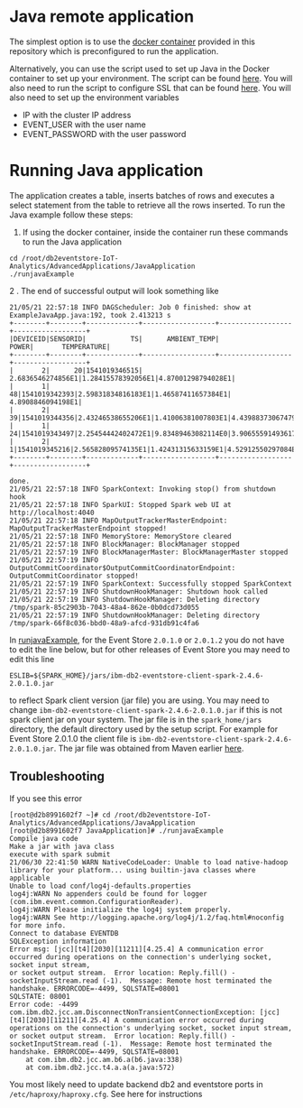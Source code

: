 # Java remote application

The simplest option is to use the [docker container](https://github.com/IBMProjectEventStore/db2eventstore-IoT-Analytics/blob/master/container) provided in this repository which is preconfigured to run the application. 

Alternatively, you can use the script used to set up Java in the Docker container to set up your environment. The script can be found [here](https://github.com/IBMProjectEventStore/db2eventstore-IoT-Analytics/blob/master/container/setup/setup-java.sh). You will also need to run the script to configure SSL that can be found [here](https://github.com/IBMProjectEventStore/db2eventstore-IoT-Analytics/blob/master/container/setup/setup-ssl.sh). You will also need to set up the environment variables
* IP with the cluster IP address
* EVENT_USER with the user name
* EVENT_PASSWORD with the user password 

# Running Java application
The application creates a table, inserts batches of rows and executes a select statement from the table to retrieve all the rows inserted. To run the Java example follow these steps:

1. If using the docker container, inside the container run these commands to run the Java application
```
cd /root/db2eventstore-IoT-Analytics/AdvancedApplications/JavaApplication
./runjavaExample
```
2 . The end of successful output will look something like
```
21/05/21 22:57:18 INFO DAGScheduler: Job 0 finished: show at ExampleJavaApp.java:192, took 2.413213 s
+--------+--------+-------------+------------------+------------------+------------------+
|DEVICEID|SENSORID|           TS|      AMBIENT_TEMP|             POWER|       TEMPERATURE|
+--------+--------+-------------+------------------+------------------+------------------+
|       2|      20|1541019346515| 2.6836546274856E1|1.28415578392056E1|4.87001298794028E1|
|       1|      48|1541019342393|2.59831834816183E1|1.46587411657384E1| 4.8908846094198E1|
|       2|      39|1541019344356|2.43246538655206E1|1.41006381007803E1|4.43988373067479E1|
|       1|      24|1541019343497|2.25454442402472E1|9.83489463082114E0|3.90655591493617E1|
|       2|       1|1541019345216|2.56582809574135E1|1.42431315633159E1|4.52912550297084E1|
+--------+--------+-------------+------------------+------------------+------------------+

done.
21/05/21 22:57:18 INFO SparkContext: Invoking stop() from shutdown hook
21/05/21 22:57:18 INFO SparkUI: Stopped Spark web UI at http://localhost:4040
21/05/21 22:57:18 INFO MapOutputTrackerMasterEndpoint: MapOutputTrackerMasterEndpoint stopped!
21/05/21 22:57:18 INFO MemoryStore: MemoryStore cleared
21/05/21 22:57:18 INFO BlockManager: BlockManager stopped
21/05/21 22:57:19 INFO BlockManagerMaster: BlockManagerMaster stopped
21/05/21 22:57:19 INFO OutputCommitCoordinator$OutputCommitCoordinatorEndpoint: OutputCommitCoordinator stopped!
21/05/21 22:57:19 INFO SparkContext: Successfully stopped SparkContext
21/05/21 22:57:19 INFO ShutdownHookManager: Shutdown hook called
21/05/21 22:57:19 INFO ShutdownHookManager: Deleting directory /tmp/spark-85c2903b-7043-48a4-862e-0b0dcd73d055
21/05/21 22:57:19 INFO ShutdownHookManager: Deleting directory /tmp/spark-66f8c036-bbd0-48a9-afcd-931db91c4fa6
```

In [runjavaExample](https://github.com/IBMProjectEventStore/db2eventstore-IoT-Analytics/blob/master/AdvancedApplications/JavaApplication/runjavaExample), for the Event Store `2.0.1.0` or `2.0.1.2` you do not have to edit the line below, but for other releases of Event Store you may need to edit this line
```
ESLIB=${SPARK_HOME}/jars/ibm-db2-eventstore-client-spark-2.4.6-2.0.1.0.jar
```
to reflect Spark client version (jar file) you are using.   You may need to change `ibm-db2-eventstore-client-spark-2.4.6-2.0.1.0.jar` if this is not spark client jar on your system. The jar file is in the `spark_home/jars` directory, the default directory used by the setup script. For example for Event Store 2.0.1.0 the client file is `ibm-db2-eventstore-client-spark-2.4.6-2.0.1.0.jar`. The jar file was obtained from Maven earlier [here](https://mvnrepository.com/artifact/com.ibm.event/ibm-db2-eventstore-client-spark-2.4.6).

## Troubleshooting
If you see this error
```
[root@d2b8991602f7 ~]# cd /root/db2eventstore-IoT-Analytics/AdvancedApplications/JavaApplication
[root@d2b8991602f7 JavaApplication]# ./runjavaExample
Compile java code
Make a jar with java class
execute with spark submit
21/06/30 22:41:50 WARN NativeCodeLoader: Unable to load native-hadoop library for your platform... using builtin-java classes where applicable
Unable to load conf/log4j-defaults.properties
log4j:WARN No appenders could be found for logger (com.ibm.event.common.ConfigurationReader).
log4j:WARN Please initialize the log4j system properly.
log4j:WARN See http://logging.apache.org/log4j/1.2/faq.html#noconfig for more info.
Connect to database EVENTDB
SQLException information
Error msg: [jcc][t4][2030][11211][4.25.4] A communication error occurred during operations on the connection's underlying socket, socket input stream, 
or socket output stream.  Error location: Reply.fill() - socketInputStream.read (-1).  Message: Remote host terminated the handshake. ERRORCODE=-4499, SQLSTATE=08001
SQLSTATE: 08001
Error code: -4499
com.ibm.db2.jcc.am.DisconnectNonTransientConnectionException: [jcc][t4][2030][11211][4.25.4] A communication error occurred during operations on the connection's underlying socket, socket input stream, 
or socket output stream.  Error location: Reply.fill() - socketInputStream.read (-1).  Message: Remote host terminated the handshake. ERRORCODE=-4499, SQLSTATE=08001
	at com.ibm.db2.jcc.am.b6.a(b6.java:338)
	at com.ibm.db2.jcc.t4.a.a(a.java:572)
  ```
  You most likely need to update backend db2 and eventstore ports in `/etc/haproxy/haproxy.cfg`.  See here for instructions
